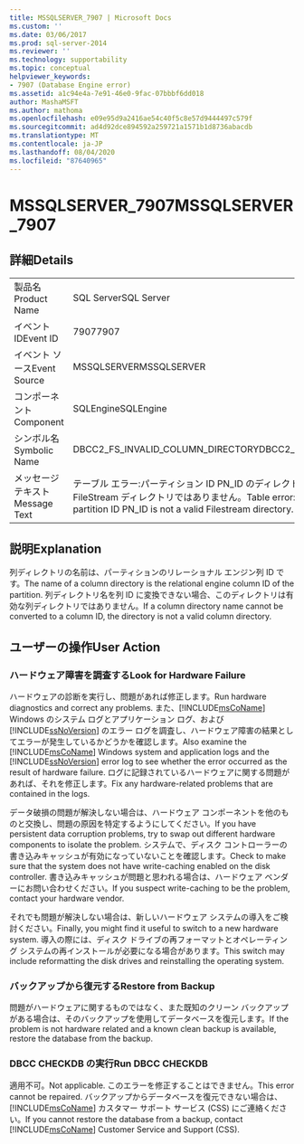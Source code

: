 ```yaml
---
title: MSSQLSERVER_7907 | Microsoft Docs
ms.custom: ''
ms.date: 03/06/2017
ms.prod: sql-server-2014
ms.reviewer: ''
ms.technology: supportability
ms.topic: conceptual
helpviewer_keywords:
- 7907 (Database Engine error)
ms.assetid: a1c94e4a-7e91-46e0-9fac-07bbbf6dd018
author: MashaMSFT
ms.author: mathoma
ms.openlocfilehash: e09e95d9a2416ae54c40f5c8e57d9444497c579f
ms.sourcegitcommit: ad4d92dce894592a259721a1571b1d8736abacdb
ms.translationtype: MT
ms.contentlocale: ja-JP
ms.lasthandoff: 08/04/2020
ms.locfileid: "87640965"
---
```

# <a name="mssqlserver_7907"></a><span data-ttu-id="e6a6d-102">MSSQLSERVER_7907</span><span class="sxs-lookup"><span data-stu-id="e6a6d-102">MSSQLSERVER_7907</span></span>
    
## <a name="details"></a><span data-ttu-id="e6a6d-103">詳細</span><span class="sxs-lookup"><span data-stu-id="e6a6d-103">Details</span></span>  
  
|||  
|-|-|  
|<span data-ttu-id="e6a6d-104">製品名</span><span class="sxs-lookup"><span data-stu-id="e6a6d-104">Product Name</span></span>|<span data-ttu-id="e6a6d-105">SQL Server</span><span class="sxs-lookup"><span data-stu-id="e6a6d-105">SQL Server</span></span>|  
|<span data-ttu-id="e6a6d-106">イベント ID</span><span class="sxs-lookup"><span data-stu-id="e6a6d-106">Event ID</span></span>|<span data-ttu-id="e6a6d-107">7907</span><span class="sxs-lookup"><span data-stu-id="e6a6d-107">7907</span></span>|  
|<span data-ttu-id="e6a6d-108">イベント ソース</span><span class="sxs-lookup"><span data-stu-id="e6a6d-108">Event Source</span></span>|<span data-ttu-id="e6a6d-109">MSSQLSERVER</span><span class="sxs-lookup"><span data-stu-id="e6a6d-109">MSSQLSERVER</span></span>|  
|<span data-ttu-id="e6a6d-110">コンポーネント</span><span class="sxs-lookup"><span data-stu-id="e6a6d-110">Component</span></span>|<span data-ttu-id="e6a6d-111">SQLEngine</span><span class="sxs-lookup"><span data-stu-id="e6a6d-111">SQLEngine</span></span>|  
|<span data-ttu-id="e6a6d-112">シンボル名</span><span class="sxs-lookup"><span data-stu-id="e6a6d-112">Symbolic Name</span></span>|<span data-ttu-id="e6a6d-113">DBCC2_FS_INVALID_COLUMN_DIRECTORY</span><span class="sxs-lookup"><span data-stu-id="e6a6d-113">DBCC2_FS_INVALID_COLUMN_DIRECTORY</span></span>|  
|<span data-ttu-id="e6a6d-114">メッセージ テキスト</span><span class="sxs-lookup"><span data-stu-id="e6a6d-114">Message Text</span></span>|<span data-ttu-id="e6a6d-115">テーブル エラー:パーティション ID PN_ID のディレクトリ 'DIRECTORY' は有効な FileStream ディレクトリではありません。</span><span class="sxs-lookup"><span data-stu-id="e6a6d-115">Table error: The directory 'DIRECTORY' in partition ID PN_ID is not a valid Filestream directory.</span></span>|  
  
## <a name="explanation"></a><span data-ttu-id="e6a6d-116">説明</span><span class="sxs-lookup"><span data-stu-id="e6a6d-116">Explanation</span></span>  
 <span data-ttu-id="e6a6d-117">列ディレクトリの名前は、パーティションのリレーショナル エンジン列 ID です。</span><span class="sxs-lookup"><span data-stu-id="e6a6d-117">The name of a column directory is the relational engine column ID of the partition.</span></span> <span data-ttu-id="e6a6d-118">列ディレクトリ名を列 ID に変換できない場合、このディレクトリは有効な列ディレクトリではありません。</span><span class="sxs-lookup"><span data-stu-id="e6a6d-118">If a column directory name cannot be converted to a column ID, the directory is not a valid column directory.</span></span>  
  
## <a name="user-action"></a><span data-ttu-id="e6a6d-119">ユーザーの操作</span><span class="sxs-lookup"><span data-stu-id="e6a6d-119">User Action</span></span>  
  
### <a name="look-for-hardware-failure"></a><span data-ttu-id="e6a6d-120">ハードウェア障害を調査する</span><span class="sxs-lookup"><span data-stu-id="e6a6d-120">Look for Hardware Failure</span></span>  
 <span data-ttu-id="e6a6d-121">ハードウェアの診断を実行し、問題があれば修正します。</span><span class="sxs-lookup"><span data-stu-id="e6a6d-121">Run hardware diagnostics and correct any problems.</span></span> <span data-ttu-id="e6a6d-122">また、[!INCLUDE[msCoName](../../includes/msconame-md.md)] Windows のシステム ログとアプリケーション ログ、および [!INCLUDE[ssNoVersion](../../includes/ssnoversion-md.md)] のエラー ログを調査し、ハードウェア障害の結果としてエラーが発生しているかどうかを確認します。</span><span class="sxs-lookup"><span data-stu-id="e6a6d-122">Also examine the [!INCLUDE[msCoName](../../includes/msconame-md.md)] Windows system and application logs and the [!INCLUDE[ssNoVersion](../../includes/ssnoversion-md.md)] error log to see whether the error occurred as the result of hardware failure.</span></span> <span data-ttu-id="e6a6d-123">ログに記録されているハードウェアに関する問題があれば、それを修正します。</span><span class="sxs-lookup"><span data-stu-id="e6a6d-123">Fix any hardware-related problems that are contained in the logs.</span></span>  
  
 <span data-ttu-id="e6a6d-124">データ破損の問題が解決しない場合は、ハードウェア コンポーネントを他のものと交換し、問題の原因を特定するようにしてください。</span><span class="sxs-lookup"><span data-stu-id="e6a6d-124">If you have persistent data corruption problems, try to swap out different hardware components to isolate the problem.</span></span> <span data-ttu-id="e6a6d-125">システムで、ディスク コントローラーの書き込みキャッシュが有効になっていないことを確認します。</span><span class="sxs-lookup"><span data-stu-id="e6a6d-125">Check to make sure that the system does not have write-caching enabled on the disk controller.</span></span> <span data-ttu-id="e6a6d-126">書き込みキャッシュが問題と思われる場合は、ハードウェア ベンダーにお問い合わせください。</span><span class="sxs-lookup"><span data-stu-id="e6a6d-126">If you suspect write-caching to be the problem, contact your hardware vendor.</span></span>  
  
 <span data-ttu-id="e6a6d-127">それでも問題が解決しない場合は、新しいハードウェア システムの導入をご検討ください。</span><span class="sxs-lookup"><span data-stu-id="e6a6d-127">Finally, you might find it useful to switch to a new hardware system.</span></span> <span data-ttu-id="e6a6d-128">導入の際には、ディスク ドライブの再フォーマットとオペレーティング システムの再インストールが必要になる場合があります。</span><span class="sxs-lookup"><span data-stu-id="e6a6d-128">This switch may include reformatting the disk drives and reinstalling the operating system.</span></span>  
  
### <a name="restore-from-backup"></a><span data-ttu-id="e6a6d-129">バックアップから復元する</span><span class="sxs-lookup"><span data-stu-id="e6a6d-129">Restore from Backup</span></span>  
 <span data-ttu-id="e6a6d-130">問題がハードウェアに関するものではなく、また既知のクリーン バックアップがある場合は、そのバックアップを使用してデータベースを復元します。</span><span class="sxs-lookup"><span data-stu-id="e6a6d-130">If the problem is not hardware related and a known clean backup is available, restore the database from the backup.</span></span>  
  
### <a name="run-dbcc-checkdb"></a><span data-ttu-id="e6a6d-131">DBCC CHECKDB の実行</span><span class="sxs-lookup"><span data-stu-id="e6a6d-131">Run DBCC CHECKDB</span></span>  
 <span data-ttu-id="e6a6d-132">適用不可。</span><span class="sxs-lookup"><span data-stu-id="e6a6d-132">Not applicable.</span></span> <span data-ttu-id="e6a6d-133">このエラーを修正することはできません。</span><span class="sxs-lookup"><span data-stu-id="e6a6d-133">This error cannot be repaired.</span></span> <span data-ttu-id="e6a6d-134">バックアップからデータベースを復元できない場合は、[!INCLUDE[msCoName](../../includes/msconame-md.md)] カスタマー サポート サービス (CSS) にご連絡ください。</span><span class="sxs-lookup"><span data-stu-id="e6a6d-134">If you cannot restore the database from a backup, contact [!INCLUDE[msCoName](../../includes/msconame-md.md)] Customer Service and Support (CSS).</span></span>  
  
  

